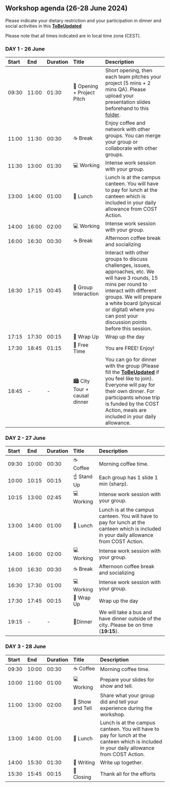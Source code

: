 ## Workshop agenda (26-28 June 2024) ##
Please indicate your dietary restriction and your participation in dinner and social activities in this [**ToBeUpdated**]()

Please note that all times indicated are in local time zone (CEST).


### DAY 1 - 26 June ###
|**Start**|**End**|**Duration**|**Title**|**Description**|
|:----|:----|:----|:----|:----|
|09:30|11:00|01:30|:bell: Opening + Project Pitch|Short opening, then each team pitches your project (5 mins + 2 mins QA). Please upload your presentation slides beforehand to this [folder](https://drive.google.com/drive/folders/1k-j5SIb98DQeoAJY2haKPVAzTKG3Yb0K?usp=sharing).|
|11:00|11:30|00:30|:coffee: Break|Enjoy coffee and network with other groups. You can merge your group or collaborate with other groups. |
|11:30|13:00|01:30|:computer: Working|Intense work session with your group.|
|13:00|14:00|01:00|:bento: Lunch|Lunch is at the campus canteen. You will have to pay for lunch at the canteen which is included in your daily allowance from COST Action. |
|14:00|16:00|02:00|:computer: Working|Intense work session with your group.|
|16:00|16:30|00:30|:coffee: Break| Afternoon coffee break and socializing |
|16:30|17:15|00:45|:speech_balloon: Group Interaction|Interact with other groups to discuss challenges, issues, approaches, etc. We will have 3 rounds, 15 mins per round to interact with different groups. We will prepare a white board (physical or digital) where you can post your discussion points before this session. |
|17:15|17:30|00:15|:clap: Wrap Up| Wrap up the day |
|17:30|18:45|01:15|:high_brightness: Free Time| You are FREE! Enjoy! |
|18:45|-|-|:cityscape: City Tour + causal dinner|You can go for dinner with the group (Please fill the [**ToBeUpdated**]() if you feel like to join). Everyone will pay for their own dinner. For participants whose trip is funded by the COST Action, meals are included in your daily allowance.|


### DAY 2 - 27 June ###
|Start|End|Duration|Title|Description|
|:----|:----|:----|:----|:----|
|09:30|10:00|00:30|:coffee: Coffee|Morning coffee time. |
|10:00|10:15|00:15|:point_up: Stand Up|Each group has 1 slide 1 min (sharp).|
|10:15|13:00|02:45|:computer: Working|Intense work session with your group.|
|13:00|14:00|01:00|:bento: Lunch|Lunch is at the campus canteen. You will have to pay for lunch at the canteen which is included in your daily allowance from COST Action. |
|14:00|16:00|02:00|:computer: Working|Intense work session with your group.|
|16:00|16:30|00:30|:coffee: Break| Afternoon coffee break and socializing |
|16:30|17:30|01:00|:computer: Working|Intense work session with your group.|
|17:30|17:45|00:15|:clap: Wrap Up| Wrap up the day |
|19:15|-|-|:shallow_pan_of_food:Dinner|We will take a bus and have dinner outside of the city. Please be on time (**19:15**).|


### DAY 3 - 28 June ###
|Start|End|Duration|Title|Description|
|:----|:----|:----|:----|:----|
|09:30|10:00|00:30|:coffee: Coffee|Morning coffee time. |
|10:00|11:00|01:00|:computer: Working|Prepare your slides for show and tell.|
|11:00|13:00|02:00|:bell: Show and Tell|Share what your group did and tell your experience during the workshop.|
|13:00|14:00|01:00|:bento: Lunch|Lunch is at the campus canteen. You will have to pay for lunch at the canteen which is included in your daily allowance from COST Action. ||13:00|15:30|02:30|Write-up|Write down the description of challenges and what part of use cases you/your team worked on, the instructions for dummies.|
|14:00|15:30|01:30|:memo: Writing| Write up together. |
|15:30|15:45|00:15|:tada: Closing| Thank all for the efforts |

